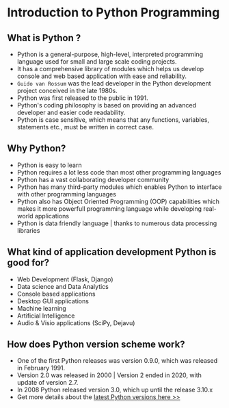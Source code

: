 # Introduction to Python Programming

## What is Python ?
   - Python is a general-purpose, high-level, interpreted programming language used for small and large scale coding projects. 
   - It has a comprehensive library of modules which helps us develop console and web based application with ease and reliability.
   - `Guido van Rossum` was the lead developer in the Python development project
   conceived in the late 1980s. 
   - Python was first released to the public in 1991. 
   - Python's coding philosophy is based on providing an advanced developer and easier code readability.
   - Python is case sensitive, which means that any functions, variables, statements etc., must be written in correct case.

## Why Python?
   - Python is easy to learn
   - Python requires a lot less code than most other programming languages
   - Python has a vast collaborating developer community
   - Python has many third-party modules which enables Python to interface with other programming languages
   - Python also has Object Oriented Programming (OOP) capabilities which makes it more powerfull programming language while developing real-world applications
   - Python is data friendly language | thanks to numerous data processing libraries

## What kind of application development Python is good for?
   - Web Development (Flask, Django)
   - Data science and Data Analytics
   - Console based applications
   - Desktop GUI applications
   - Machine learning
   - Artificial Intelligence
   - Audio & Visio applications (SciPy, Dejavu)

## How does Python version scheme work?
   - One of the first Python releases was version 0.9.0, which was released in
   February 1991.
   - Version 2.0 was released in 2000 | Version 2 ended in 2020, with update of  version 2.7.
   - In 2008 Python released version 3.0, which up until the release 3.10.x
   - Get more details about the [latest Python versions here >>](https://www.python.org/)
